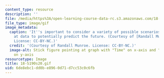 ```yaml
---
content_type: resource
description: ''
file: /media/https%3A/open-learning-course-data-rc.s3.amazonaws.com/18-s190-introduction-to-computational-thinking-with-julia-with-applications-to-modeling-the-covid-19-pandemic-spring-2020/6de8ebc1dd0be8960d71d7cc53c0c6fb_18-S190s20.gif
file_type: image/gif
image_metadata:
  caption: 'It''s important to consider a variety of possible scenarios when looking
    at data to potentially predict the future. (Courtesy of [Randall Munroe](https://imgs.xkcd.com/comics/scenario_4.png).
    License: CC-BY-NC.)'
  credit: '(Courtesy of Randall Munroe. License: CC-BY-NC.)'
  image-alt: Stick figure pointing at graph with "Time" on x-axis and "Bad Stuff"
    on y-axis
resourcetype: Image
title: 18-S190s20.gif
uid: 6de8ebc1-dd0b-e896-0d71-d7cc53c0c6fb
---
```

